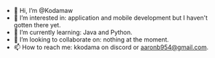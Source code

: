 - 👋 Hi, I’m @Kodamaw
- 👀 I’m interested in: application and mobile development but I haven't gotten there yet.
- 🌱 I’m currently learning: Java and Python.
- 💞️ I’m looking to collaborate on: nothing at the moment.
- 📫 How to reach me: kkodama on discord or aaronb954@gmail.com.

<!---
Kodamaw/Kodamaw is a ✨ special ✨ repository because its `README.md` (this file) appears on your GitHub profile.
You can click the Preview link to take a look at your changes.
--->

